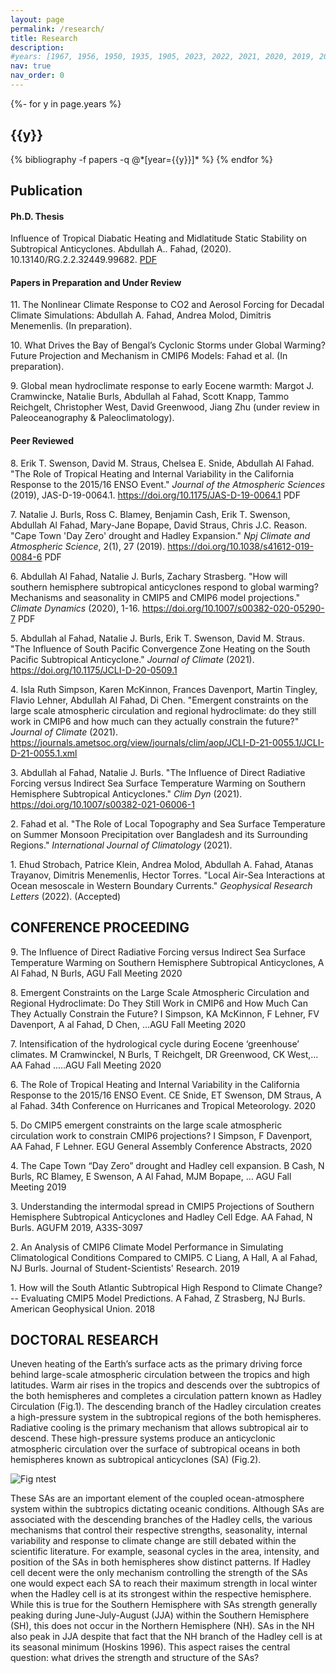 ```yaml
---
layout: page
permalink: /research/
title: Research
description:
#years: [1967, 1956, 1950, 1935, 1905, 2023, 2022, 2021, 2020, 2019, 2018, 2017, 2016]
nav: true
nav_order: 0
---
```

<!-- _pages/publications.md -->
<div class="publications">

{%- for y in page.years %}
  <h2 class="year">{{y}}</h2>
  {% bibliography -f papers -q @*[year={{y}}]* %}
{% endfor %}

</div>

## **Publication**

#### **Ph.D. Thesis**

Influence of Tropical Diabatic Heating and Midlatitude Static Stability on Subtropical Anticyclones. Abdullah A.. Fahad, (2020). 10.13140/RG.2.2.32449.99682. [PDF](https://doi.org/10.13140/RG.2.2.32449.99682)


#### **Papers in Preparation and Under Review**  

11\. The Nonlinear Climate Response to CO2 and Aerosol Forcing for Decadal Climate Simulations: Abdullah A. Fahad, Andrea Molod, Dimitris Menemenlis. (In preparation).

10\. What Drives the Bay of Bengal’s Cyclonic Storms under Global Warming? Future Projection and Mechanism in CMIP6 Models: Fahad et al. (In preparation).

9\. Global mean hydroclimate response to early Eocene warmth: Margot J. Cramwincke, Natalie Burls, Abdullah al Fahad, Scott Knapp, Tammo Reichgelt, Christopher West, David Greenwood, Jiang Zhu (under review in Paleoceanography & Paleoclimatology).

#### **Peer Reviewed**

8\. Erik T. Swenson, David M. Straus, Chelsea E. Snide, Abdullah Al Fahad. "The Role of Tropical Heating and Internal Variability in the California Response to the 2015/16 ENSO Event." *Journal of the Atmospheric Sciences* (2019), JAS-D-19-0064.1. https://doi.org/10.1175/JAS-D-19-0064.1 PDF

7\. Natalie J. Burls, Ross C. Blamey, Benjamin Cash, Erik T. Swenson, Abdullah Al Fahad, Mary-Jane Bopape, David Straus, Chris J.C. Reason. "Cape Town 'Day Zero' drought and Hadley Expansion." *Npj Climate and Atmospheric Science*, 2(1), 27 (2019). https://doi.org/10.1038/s41612-019-0084-6 PDF

6\. Abdullah Al Fahad, Natalie J. Burls, Zachary Strasberg. "How will southern hemisphere subtropical anticyclones respond to global warming? Mechanisms and seasonality in CMIP5 and CMIP6 model projections." *Climate Dynamics* (2020), 1-16. https://doi.org/10.1007/s00382-020-05290-7 PDF

5\. Abdullah al Fahad, Natalie J. Burls, Erik T. Swenson, David M. Straus. "The Influence of South Pacific Convergence Zone Heating on the South Pacific Subtropical Anticyclone." *Journal of Climate* (2021). https://doi.org/10.1175/JCLI-D-20-0509.1

4\. Isla Ruth Simpson, Karen McKinnon, Frances Davenport, Martin Tingley, Flavio Lehner, Abdullah Al Fahad, Di Chen. "Emergent constraints on the large scale atmospheric circulation and regional hydroclimate: do they still work in CMIP6 and how much can they actually constrain the future?" *Journal of Climate* (2021). https://journals.ametsoc.org/view/journals/clim/aop/JCLI-D-21-0055.1/JCLI-D-21-0055.1.xml

3\. Abdullah al Fahad, Natalie J. Burls. "The Influence of Direct Radiative Forcing versus Indirect Sea Surface Temperature Warming on Southern Hemisphere Subtropical Anticyclones." *Clim Dyn* (2021). https://doi.org/10.1007/s00382-021-06006-1

2\. Fahad et al. "The Role of Local Topography and Sea Surface Temperature on Summer Monsoon Precipitation over Bangladesh and its Surrounding Regions." *International Journal of Climatology* (2021).

1\. Ehud Strobach, Patrice Klein, Andrea Molod, Abdullah A. Fahad, Atanas Trayanov, Dimitris Menemenlis, Hector Torres. "Local Air-Sea Interactions at Ocean mesoscale in Western Boundary Currents." *Geophysical Research Letters* (2022). (Accepted)


## **CONFERENCE PROCEEDING**
9\. The Influence of Direct Radiative Forcing versus Indirect Sea Surface Temperature Warming on Southern Hemisphere Subtropical Anticyclones, A Al Fahad, N Burls, AGU Fall Meeting 2020

8\. Emergent Constraints on the Large Scale Atmospheric Circulation and Regional Hydroclimate: Do They Still Work in CMIP6 and How Much Can They Actually Constrain the Future? I Simpson, KA McKinnon, F Lehner, FV Davenport, A al Fahad, D Chen, ...AGU Fall Meeting 2020

7\.  Intensification of the hydrological cycle during Eocene ‘greenhouse’ climates. M Cramwinckel, N Burls, T Reichgelt, DR Greenwood, CK West,… AA Fahad .....AGU Fall Meeting 2020

6\.  The Role of Tropical Heating and Internal Variability in the California Response to the 2015/16 ENSO Event. CE Snide, ET Swenson, DM Straus, A al Fahad. 34th Conference on Hurricanes and Tropical Meteorology. 2020

5\.  Do CMIP5 emergent constraints on the large scale atmospheric circulation work to constrain CMIP6 projections? I Simpson, F Davenport, AA Fahad, F Lehner. EGU General Assembly Conference Abstracts, 2020

4\.  The Cape Town “Day Zero” drought and Hadley cell expansion. B Cash, N Burls, RC Blamey, E Swenson, A Al Fahad, MJM Bopape, … AGU Fall Meeting 2019

3\.  Understanding the intermodal spread in CMIP5 Projections of Southern Hemisphere Subtropical Anticyclones and Hadley Cell Edge. AA Fahad, N Burls. AGUFM 2019, A33S-3097  

2\.  An Analysis of CMIP6 Climate Model Performance in Simulating Climatological Conditions Compared to CMIP5. C Liang, A Hall, A al Fahad, NJ Burls. Journal of Student-Scientists' Research. 2019

1\.  How will the South Atlantic Subtropical High Respond to Climate Change? -- Evaluating CMIP5 Model Predictions. A Fahad, Z Strasberg, NJ Burls. American Geophysical Union. 2018


## **DOCTORAL RESEARCH**
Uneven heating of the Earth’s surface acts as the primary driving force behind large-scale atmospheric circulation between the tropics and high latitudes. Warm air rises in the tropics and descends over the subtropics of the both hemispheres and completes a circulation pattern known as Hadley Circulation (Fig.1). The descending branch of the Hadley circulation creates a high-pressure system in the subtropical regions of the both hemispheres. Radiative cooling is the primary mechanism that allows subtropical air to descend. These high-pressure systems produce an anticyclonic atmospheric circulation over the surface of subtropical oceans in both hemispheres known as subtropical anticyclones (SA) (Fig.2).
<!-- can't add image here -->
![Fig ntest](img/1.jpg)


These SAs are an important element of the coupled ocean-atmosphere system within the subtropics dictating oceanic conditions. Although SAs are associated with the descending branches of the Hadley cells, the various mechanisms that control their respective strengths, seasonality, internal variability and response to climate change are still debated within the scientific literature. For example, seasonal cycles in the area, intensity, and position of the SAs in both hemispheres show distinct patterns. If Hadley cell decent were the only mechanism controlling the strength of the SAs one would expect each SA to reach their maximum strength in local winter when the Hadley cell is at its strongest within the respective hemisphere. While this is true for the Southern Hemisphere with SAs strength generally peaking during June-July-August (JJA) within the Southern Hemisphere (SH), this does not occur in the Northern Hemisphere (NH). SAs in the NH also peak in JJA despite that fact that the NH branch of the Hadley cell is at its seasonal minimum (Hoskins 1996). This aspect raises the central question: what drives the strength and structure of the SAs?
